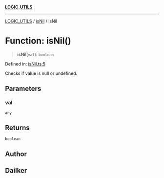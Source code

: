 [**LOGIC_UTILS**](../../README.md)

***

[LOGIC_UTILS](../../README.md) / [isNil](../README.md) / isNil

# Function: isNil()

> **isNil**(`val`): `boolean`

Defined in: [isNil.ts:5](https://github.com/dailker/everyutil/blob/d26b9d67d6bfd1ddd7a2a1a3cc3211a1e2d63d08/src/logic/isNil.ts#L5)

Checks if value is null or undefined.

## Parameters

### val

`any`

## Returns

`boolean`

## Author

## Dailker
